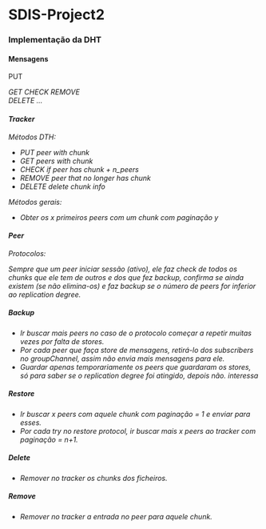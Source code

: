 # SDIS-Project2 

### Implementação da DHT

#### Mensagens
PUT     <key> <address> <port1> <port2> <port3> <port4> <CRLF><CRLF>
GET     <key> <numberPeers> <pagination>                <CRLF><CRLF>
CHECK   <key>                                           <CRLF><CRLF>
REMOVE  <key> <address> <port1> <port2> <port3> <port4> <CRLF><CRLF>
DELETE  <key> <CRLF> <key> <CRLF> ...                   <CRLF><CRLF>
        
#### Tracker
Métodos DTH:
* PUT       peer with chunk
* GET       peers with chunk
* CHECK     if peer has chunk + n_peers
* REMOVE    peer that no longer has chunk
* DELETE    delete chunk info

Métodos gerais:
* Obter os x primeiros peers com um chunk com paginação y

#### Peer
Protocolos:

Sempre que um peer iniciar sessão (ativo), ele faz check de todos os chunks que ele tem de outros e dos que fez backup, confirma se ainda existem (se não elimina-os) e faz backup se o número de peers for inferior ao replication degree.

##### Backup
* Ir buscar mais peers no caso de o protocolo começar a repetir muitas vezes por falta de stores.
* Por cada peer que faça store de mensagens, retirá-lo dos subscribers no groupChannel, assim não envia mais mensagens para ele.
* Guardar apenas temporariamente os peers que guardaram os stores, só para saber se o replication degree foi atingido, depois não. interessa

##### Restore
* Ir buscar x peers com aquele chunk com paginação = 1 e enviar para esses.
* Por cada try no restore protocol, ir buscar mais x peers ao tracker com paginação = n+1.

##### Delete
* Remover no tracker os chunks dos ficheiros.

##### Remove
* Remover no tracker a entrada no peer para aquele chunk.
